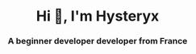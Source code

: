 <h1 align="center">Hi 👋, I'm Hysteryx</h1>
<h3 align="center">A beginner developer developer from France</h3>

